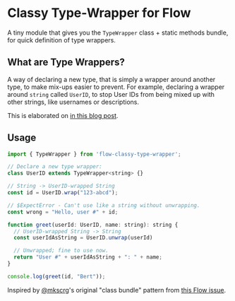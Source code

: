 # Classy Type-Wrapper for Flow

A tiny module that gives you the `TypeWrapper` class + static methods bundle, for quick definition of type wrappers.


## What are Type Wrappers?

A way of declaring a new type, that is simply a wrapper around another type, to make mix-ups easier to prevent. For example, declaring a wrapper around `string` called `UserID`, to stop User IDs from being mixed up with other strings, like usernames or descriptions.

This is elaborated on [in this blog post](#TODO).


## Usage

```js
import { TypeWrapper } from 'flow-classy-type-wrapper';

// Declare a new type wrapper:
class UserID extends TypeWrapper<string> {}

// String -> UserID-wrapped String
const id = UserID.wrap("123-abcd");

// $ExpectError - Can't use like a string without unwrapping.
const wrong = "Hello, user #" + id;

function greet(userId: UserID, name: string): string {
  // UserID-wrapped String -> String
  const userIdAsString = UserID.unwrap(userId)

  // Unwrapped; fine to use now.
  return "User #" + userIdAsString + ": " + name;
}

console.log(greet(id, "Bert"));
```

Inspired by [@mkscrg](https://github.com/mkscrg)'s original "class bundle" pattern from [this Flow issue](https://github.com/facebook/flow/issues/465#issuecomment-268411867).
